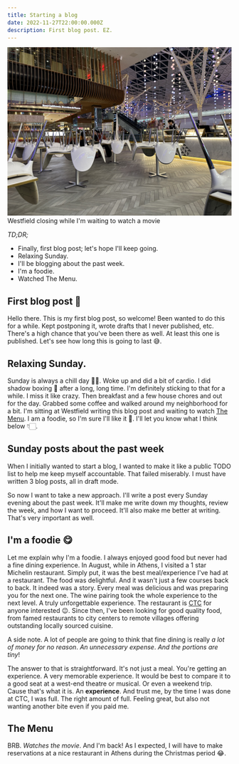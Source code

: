 ```yaml
---
title: Starting a blog
date: 2022-11-27T22:00:00.000Z
description: First blog post. EZ.
---
```

![Westfield at White City](westfield.jpg)
<span class="caption">Westfield closing while I'm waiting to watch a movie</span>

_TD;DR;_

* Finally, first blog post; let's hope I'll keep going.
* Relaxing Sunday.
* I'll be blogging about the past week.
* I'm a foodie.
* Watched The Menu.

## First blog post 🎉

Hello there. This is my first blog post, so welcome! Been wanted to do this for a while. Kept postponing it, wrote drafts that I never published, etc. There's a high chance that you've been there as well. At least this one is published. Let's see how long this is going to last 😅.

## Relaxing Sunday.

Sunday is always a chill day 🧘🏻. Woke up and did a bit of cardio. I did shadow boxing 🥊 after a long, long time. I'm definitely sticking to that for a while. I miss it like crazy. Then breakfast and a few house chores and out for the day. Grabbed some coffee and walked around my neighborhood for a bit. I'm sitting at Westfield writing this blog post and waiting to watch [The Menu](https://www.imdb.com/title/tt9764362/). I am a foodie, so I'm sure I'll like it 🍲. I'll let you know what I think below 👇🏻.

## Sunday posts about the past week

When I initially wanted to start a blog, I wanted to make it like a public TODO list to help me keep myself accountable. That failed miserably. I must have written 3 blog posts, all in draft mode.

So now I want to take a new approach. I'll write a post every Sunday evening about the past week. It'll make me write down my thoughts, review the week, and how I want to proceed. It'll also make me better at writing. That's very important as well.

## I'm a foodie 😋

Let me explain why I'm a foodie. I always enjoyed good food but never had a fine dining experience. In August, while in Athens, I visited a 1 star Michelin restaurant. Simply put, it was the best meal/experience I've had at a restaurant. The food was delightful. And it wasn't just a few courses back to back. It indeed was a story. Every meal was delicious and was preparing you for the next one. The wine pairing took the whole experience to the next level. A truly unforgettable experience. The restaurant is [CTC](https://www.instagram.com/ctcresto) for anyone interested 😉. Since then, I've been looking for good quality food, from famed restaurants to city centers to remote villages offering outstanding locally sourced cuisine.

A side note. A lot of people are going to think that fine dining is really _a lot of money for no reason_. _An unnecessary expense_. _And the portions are tiny_!

The answer to that is straightforward. It's not just a meal. You're getting an experience. A very memorable experience. It would be best to compare it to a good seat at a west-end theatre or musical. Or even a weekend trip. Cause that's what it is. An **experience**. And trust me, by the time I was done at CTC, I was full. The right amount of full. Feeling great, but also not wanting another bite even if you paid me.

## The Menu

BRB. *Watches the movie*.
And I'm back! As I expected, I will have to make reservations at a nice restaurant in Athens during the Christmas period 😂.
